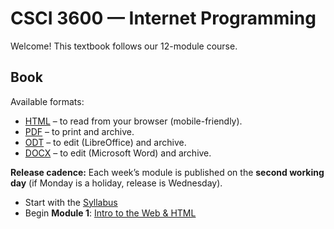 # CSCI 3600 — Internet Programming

Welcome! This textbook follows our 12-module course.

## Book

Available formats:

- [HTML](print_page/) – to read from your browser (mobile-friendly).
- [PDF](assets/textbook.pdf) – to print and archive.
- [ODT](assets/textbook.odt) – to edit (LibreOffice) and archive.
- [DOCX](assets/textbook.docx) – to edit (Microsoft Word) and archive.

**Release cadence:** Each week’s module is published on the **second working day** (if Monday is a holiday, release is Wednesday).

- Start with the [Syllabus](./syllabus.md)
- Begin **Module 1**: [Intro to the Web & HTML](./module-01-intro-html/overview.md)
